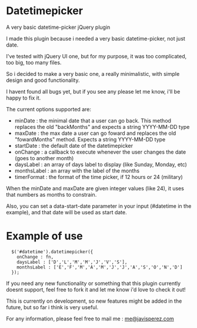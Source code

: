 Datetimepicker
==============

A very basic datetime-picker jQuery plugin

I made this plugin because i needed a very basic datetime-picker, not just date.

I've tested with jQuery UI one, but for my purpose, it was too complicated, too big, too many files.

So i decided to make a very basic one, a really minimalistic, with simple design and good functionality.

I havent found all bugs yet, but if you see any please let me know, i'll be happy to fix it.


The current options supported are:

- minDate : the minimal date that a user can go back. This method replaces the old "backMonths" and expects a string YYYY-MM-DD type
- maxDate : the max date a user can go foward and replaces the old "fowardMonths" method. Expects a string YYYY-MM-DD type
- startDate : the default date of the datetimepicker
- onChange  : a callback to execute whenever the user changes the date (goes to another month)
- daysLabel : an array of days label to display (like Sunday, Monday, etc)
- monthsLabel : an array with the label of the months
- timerFormat : the format of the time picker, if 12 hours or 24 (military)

When the minDate and maxDate are given integer values (like 24), it uses that numbers as months to constrain.

Also, you can set a data-start-date parameter in your input (#datetime in the example), and that date will be used as start date.

Example of use
==============
```
  $('#datetime').datetimepicker({
    onChange : fn,
    daysLabel : ['D','L','M','M','J','V','S'],
    monthsLabel : ['E','F','M','A','M','J','J','A','S','O','N','D']
  });
```

If you need any new functionality or something that this plugin currently doesnt support, feel free to fork it and let me know i'd love to check it out!

This is currently on development, so new features might be added in the future, but so far i think is very useful.

For any information, please feel free to mail me : me@javisperez.com



